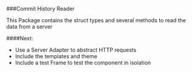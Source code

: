 ###Commit History Reader

This Package contains the struct types and several methods to read the data from a server

####Next:
 - Use a Server Adapter to abstract HTTP requests
 - Include the templates and theme
 - Include a test Frame to test the component in isolation
